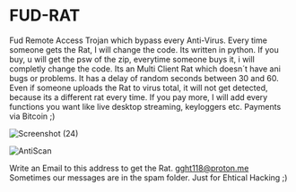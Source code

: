 # FUD-RAT
Fud Remote Access Trojan which bypass every Anti-Virus. Every time someone gets the Rat, I will change the code.
Its written in python. If you buy, u will get the psw of the zip, everytime someone buys it, i will completly change the code.
Its an Multi Client Rat which doesn´t have ani bugs or problems. It has a delay of random seconds between 30 and 60. 
Even if someone uploads the Rat to virus total, it will not get detected, because its a different rat every time. 
If you pay more, I will add every functions you want like live desktop streaming, keyloggers etc.
Payments via Bitcoin ;)

![Screenshot (24)](https://user-images.githubusercontent.com/124307301/216442996-001436c4-12ca-4f70-8578-bf88e6c4fd9b.png)

![AntiScan](https://user-images.githubusercontent.com/124307301/216443320-d0645245-63f5-4e3a-9d26-e0a7cf8c0d62.png)


Write an Email to this address to get the Rat. gght118@proton.me
Sometimes our messages are in the spam folder.
Just for Ehtical Hacking ;)

